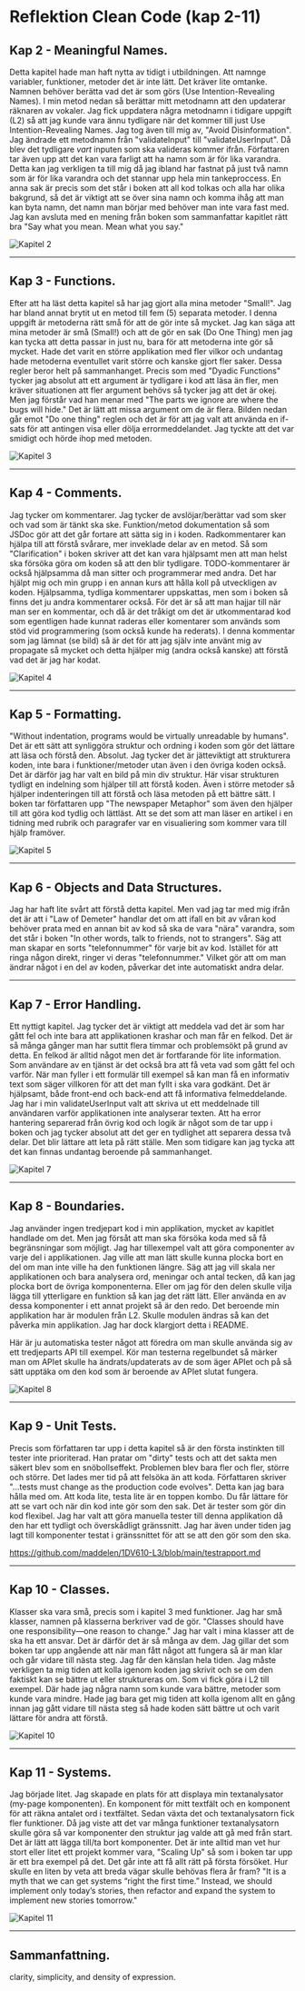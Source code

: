 # Reflektion Clean Code (kap 2-11)

## Kap 2 - Meaningful Names.
Detta kapitel hade man haft nytta av tidigt i utbildningen. Att namnge variabler, funktioner, metoder det är inte lätt. Det kräver lite omtanke. Namnen behöver berätta vad det är som görs (Use Intention-Revealing Names). I min metod nedan så berättar mitt metodnamn att den updaterar räknaren av vokaler. Jag fick uppdatera några metodnamn i tidigare uppgift (L2) så att jag kunde vara ännu tydligare när det kommer till just Use Intention-Revealing Names. Jag tog även till mig av, "Avoid Disinformation". Jag ändrade ett metodnamn från "validateInput" till "validateUserInput". Då blev det tydligare <i>vart</i> inputen som ska valideras kommer ifrån. Författaren tar även upp att det kan vara farligt att ha namn som är för lika varandra. Detta kan jag verkligen ta till mig då jag ibland har fastnat på just två namn som är för lika varandra och det stannar upp hela min tankeproccess. En anna sak är precis som det står i boken att all kod tolkas och alla har olika bakgrund, så det är viktigt att se över sina namn och komma ihåg att man kan byta namn, det namn man börjar med behöver man inte vara fast med. Jag kan avsluta med en mening från boken som sammanfattar kapitlet rätt bra "Say what you mean. Mean what you say."

![Kapitel 2](/src/images/kapitel2.png)

<hr>

## Kap 3 - Functions.
Efter att ha läst detta kapitel så har jag gjort alla mina metoder "Small!". Jag har bland annat brytit ut en metod till fem (5) separata metoder. I denna uppgift är metoderna rätt små för att de gör inte så mycket. Jag kan säga att mina metoder är små (Small!) och att de gör en sak (Do One Thing) men jag kan tycka att detta passar in just nu, bara för att metoderna inte gör så mycket. Hade det varit en större applikation med fler vilkor och undantag hade metoderna eventullet varit större och kanske gjort fler saker. Dessa regler beror helt på sammanhanget. Precis som med "Dyadic Functions" tycker jag absolut att ett argument är tydligare i kod att läsa än fler, men kräver situationen att fler argument behövs så tycker jag att det är okej. Men jag förstår vad han menar med "The parts we ignore are where the bugs will hide." Det är lätt att missa argument om de är flera. Bilden nedan går emot "Do one thing" reglen och det är för att jag valt att använda en if-sats för att antingen visa eller dölja errormeddelandet. Jag tyckte att det var smidigt och hörde ihop med metoden.

![Kapitel 3](/src/images/kapitel3.png)

<hr>

## Kap 4 - Comments.
Jag tycker om kommentarer. Jag tycker de avslöjar/berättar vad som sker och vad som är tänkt ska ske. Funktion/metod dokumentation så som JSDoc gör att det går fortare att sätta sig in i koden. Radkommentarer kan hjälpa till att förstå svårare, mer inveklade delar av en metod. Så som "Clarification" i boken skriver att det kan vara hjälpsamt men att man helst ska försöka göra om koden så att den blir tydligare. TODO-kommentarer är också hjälpsamma då man sitter och programmerar med andra. Det har hjälpt mig och min grupp i en annan kurs att hålla koll på utveckligen av koden. Hjälpsamma, tydliga kommentarer uppskattas, men som i boken så finns det ju andra kommentarer också. För det är så att man hajjar till när man ser en kommentar, och då är det tråkigt om det är utkommentarad kod som egentligen hade kunnat raderas eller komentarer som används som stöd vid programmering (som också kunde ha rederats). I denna kommentar som jag lämnat (se bild) så är det för att jag själv inte använt mig av propagate så mycket och detta hjälper mig (andra också kanske) att förstå vad det är jag har kodat.

![Kapitel 4](/src/images/kapitel4.png)

<hr>

## Kap 5 - Formatting.
"Without indentation, programs would be virtually unreadable by humans". Det är ett sätt att synliggöra struktur och ordning i koden som gör det lättare att läsa och förstå den. Absolut. Jag tycker det är jätteviktigt att strukturera koden, inte bara i funktioner/metoder utan även i den övriga koden också. Det är därför jag har valt en bild på min div struktur. Här visar strukturen tydligt en indelning som hjälper till att förstå koden. Även i större metoder så hjälper indenteringen till att förstå och läsa metoden på ett bättre sätt. I boken tar författaren upp "The newspaper Metaphor" som även den hjälper till att göra kod tydlig och lättläst. Att se det som att man läser en artikel i en tidning med rubrik och paragrafer var en visualiering som kommer vara till hjälp framöver. 

![Kapitel 5](/src/images/kapitel5.png)

<hr>

## Kap 6 - Objects and Data Structures.
Jag har haft lite svårt att förstå detta kapitel. Men vad jag tar med mig ifrån det är att i "Law of Demeter" handlar det om att ifall en bit av våran kod behöver prata med en annan bit av kod så ska de vara "nära" varandra, som det står i boken "In other words, talk to friends, not to strangers". Säg att man skapar en sorts "telefonnummer" för varje bit av kod. Istället för att ringa någon direkt, ringer vi deras "telefonnummer." Vilket gör att om man ändrar något i en del av koden, påverkar det inte automatiskt andra delar.

<hr>

## Kap 7 - Error Handling.
Ett nyttigt kapitel. Jag tycker det är viktigt att meddela vad det är som har gått fel och inte bara att applikationen krashar och man får en felkod. Det är så många gånger man har suttit flera timmar och problemsökt på grund av detta. En felkod är alltid något men det är fortfarande för lite information. Som användare av en tjänst är det också bra att få veta vad som gått fel och varför. När man fyller i ett formulär till exempel så kan man få en informativ text som säger villkoren för att det man fyllt i ska vara godkänt. Det är hjälpsamt, både front-end och back-end att få informativa felmeddelande. Jag har i min validateUserInput valt att skriva ut ett meddelnade till användaren varför applikationen inte analyserar texten. Att ha error hantering separerad från övrig kod och logik är något som de tar upp i boken och jag tycker absolut att det ger en tydlighet att separera dessa två delar. Det blir lättare att leta på rätt ställe. Men som tidigare kan jag tycka att det kan finnas undantag beroende på sammanhanget.  

![Kapitel 7](/src/images/kapitel3.png)

<hr>

## Kap 8 - Boundaries.
Jag använder ingen tredjepart kod i min applikation, mycket av kapitlet handlade om det. Men jag försåt att man ska försöka koda med så få begränsningar som möjligt. Jag har tillexempel valt att göra componenter av varje del i applikationen. Jag ville att man lätt skulle kunna plocka bort en del om man inte ville ha den funktionen längre. Säg att jag vill skala ner applikationen och bara analysera ord, meningar och antal tecken, då kan jag plocka bort de övriga komponenterna. Eller om jag för den delen skulle vilja lägga till ytterligare en funktion så kan jag det rätt lätt. Eller använda en av dessa komponenter i ett annat projekt så är den redo. Det beroende min applikation har är modulen från L2. Skulle modulen ändras så kan det påverka min applikation. Jag har dock klargjort detta i README.

Här är ju automatiska tester något att föredra om man skulle använda sig av ett tredjeparts API till exempel. Kör man testerna regelbundet så märker man om APIet skulle ha ändrats/updaterats av de som äger APIet och på så sätt upptäka om den kod som är beroende av APIet slutat fungera.

![Kapitel 8](/src/images/kapitel8.png)

<hr>

## Kap 9 - Unit Tests.
Precis som författaren tar upp i detta kapitel så är den första instinkten till tester inte prioriterad. Han pratar om "dirty" tests och att det sakta men säkert blev som en snöbollseffekt. Problemen blev bara fler och fler, större och större. Det lades mer tid på att felsöka än att koda. 
Författaren skriver "...tests must change as the production code evolves". Detta kan jag bara hålla med om. Att koda lite, testa lite är en toppen kombo. Du får lättare för att se vart och när din kod inte gör som den sak. Det är tester som gör din kod flexibel. Jag har valt att göra manuella tester till denna applikation då den har ett tydligt och överskådligt gränssnitt. Jag har även under tiden jag lagt till komponenter testat i gränssnittet för att se att den gör som den ska. 

https://github.com/maddelen/1DV610-L3/blob/main/testrapport.md

<hr>

## Kap 10 - Classes.
Klasser ska vara små, precis som i kapitel 3 med funktioner. Jag har små klasser, namnen på klasserna berkriver vad de gör. "Classes should have one responsibility—one reason to change." Jag har valt i mina klasser att de ska ha ett ansvar. Det är därför det är så många av dem. Jag gillar det som boken tar upp angående att när man fått något att fungera så är man klar och går vidare till nästa steg. Jag får den känslan hela tiden. Jag måste verkligen ta mig tiden att kolla igenom koden jag skrivit och se om den faktiskt kan se bättre ut eller struktureras om. Som vi fick göra i L2 till exempel. Där hade jag några namn som kunde vara bättre, metoder som kunde vara mindre. Hade jag bara get mig tiden att kolla igenom allt en gång innan jag gått vidare till nästa steg så hade koden sätt bättre ut och varit lättare för andra att förstå.

![Kapitel 10](/src/images/kapitel10.png)

<hr>

## Kap 11 - Systems.
Jag började litet. Jag skapade en plats för att displaya min textanalysator (my-page komponenten). En komponent för mitt textfält och en komponent för att räkna antalet ord i textfältet. Sedan växta det och textanalysatorn fick fler funktioner. Då jag viste att det var många funktioner textanalysatorn skulle göra så var komponenter den struktur jag valde att gå med från start. Det är lätt att lägga till/ta bort komponenter. Det är inte alltid man vet hur stort eller litet ett projekt kommer vara, "Scaling Up" så som i boken tar upp är ett bra exempel på det. Det går inte att få allt rätt på första försöket. Hur skulle en liten by veta att breda vägar skulle behövas flera år fram? "It is a myth that we can get systems “right the first time.” Instead, we should implement only today’s stories, then refactor and expand the system to implement new stories tomorrow." 


![Kapitel 11](images/kap11.png)

<hr>

## Sammanfattning.
clarity, simplicity, and density of expression.